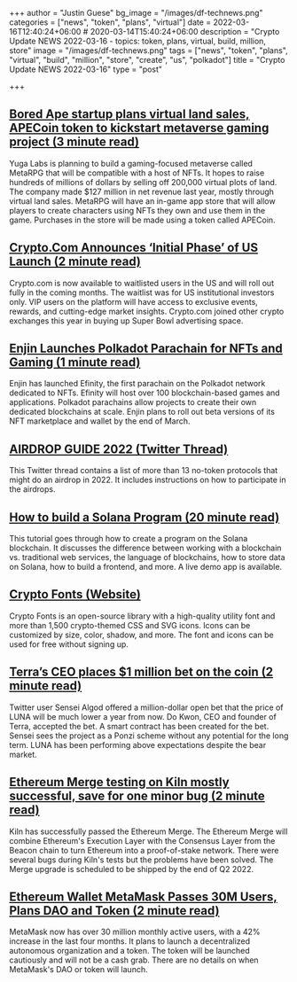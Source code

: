 +++
author = "Justin Guese"
bg_image = "/images/df-technews.png"
categories = ["news", "token", "plans", "virtual"]
date = 2022-03-16T12:40:24+06:00 # 2020-03-14T15:40:24+06:00
description = "Crypto Update NEWS 2022-03-16 - topics: token, plans, virtual, build, million, store"
image = "/images/df-technews.png"
tags = ["news", "token", "plans", "virtual", "build", "million", "store", "create", "us", "polkadot"]
title = "Crypto Update NEWS 2022-03-16"
type = "post"

+++

## [Bored Ape startup plans virtual land sales, APECoin token to kickstart metaverse gaming project (3 minute read)](https://www.theblockcrypto.com/post/137829/bored-ape-yacht-club-yuga-labs-virtual-land-sales-metaverse)

Yuga Labs is planning to build a gaming-focused metaverse called MetaRPG that will be compatible with a host of NFTs. It hopes to raise hundreds of millions of dollars by selling off 200,000 virtual plots of land. The company made $127 million in net revenue last year, mostly through virtual land sales. MetaRPG will have an in-game app store that will allow players to create characters using NFTs they own and use them in the game. Purchases in the store will be made using a token called APECoin.

## [Crypto.Com Announces ‘Initial Phase’ of US Launch (2 minute read)](https://decrypt.co/95122/crypto-com-announces-initial-phase-of-u-s-launch)

Crypto.com is now available to waitlisted users in the US and will roll out fully in the coming months. The waitlist was for US institutional investors only. VIP users on the platform will have access to exclusive events, rewards, and cutting-edge market insights. Crypto.com joined other crypto exchanges this year in buying up Super Bowl advertising space.

## [Enjin Launches Polkadot Parachain for NFTs and Gaming (1 minute read)](https://www.coindesk.com/tech/2022/03/15/enjin-launches-polkadot-parachain-for-nfts-and-gaming/)

Enjin has launched Efinity, the first parachain on the Polkadot network dedicated to NFTs. Efinity will host over 100 blockchain-based games and applications. Polkadot parachains allow projects to create their own dedicated blockchains at scale. Enjin plans to roll out beta versions of its NFT marketplace and wallet by the end of March.

## [AIRDROP GUIDE 2022 (Twitter Thread)](https://twitter.com/olimpiocrypto/status/1503478053124640775?s=12)

This Twitter thread contains a list of more than 13 no-token protocols that might do an airdrop in 2022. It includes instructions on how to participate in the airdrops.

## [How to build a Solana Program (20 minute read)](https://bit.ly/3CM28n2/1/0100017f92d5c3e9-db07f198-f214-488c-9eac-0d07533c509b-000000/UFNN0NUoLSipD6FJUEHYMjcY1e1oJyPsPw6PCfQyrkU=241)

This tutorial goes through how to create a program on the Solana blockchain. It discusses the difference between working with a blockchain vs. traditional web services, the language of blockchains, how to store data on Solana, how to build a frontend, and more. A live demo app is available.

## [Crypto Fonts (Website)](https://cryptofonts.com/)

Crypto Fonts is an open-source library with a high-quality utility font and more than 1,500 crypto-themed CSS and SVG icons. Icons can be customized by size, color, shadow, and more. The font and icons can be used for free without signing up.

## [Terra’s CEO places $1 million bet on the coin (2 minute read)](https://cryptoslate.com/terras-ceo-places-1-million-bet-on-the-coin/)

Twitter user Sensei Algod offered a million-dollar open bet that the price of LUNA will be much lower a year from now. Do Kwon, CEO and founder of Terra, accepted the bet. A smart contract has been created for the bet. Sensei sees the project as a Ponzi scheme without any potential for the long term. LUNA has been performing above expectations despite the bear market.

## [Ethereum Merge testing on Kiln mostly successful, save for one minor bug (2 minute read)](https://cointelegraph.com/news/ethereum-merge-testing-on-kiln-mostly-successful-save-for-one-minor-bug)

Kiln has successfully passed the Ethereum Merge. The Ethereum Merge will combine Ethereum's Execution Layer with the Consensus Layer from the Beacon chain to turn Ethereum into a proof-of-stake network. There were several bugs during Kiln's tests but the problems have been solved. The Merge upgrade is scheduled to be shipped by the end of Q2 2022.

## [Ethereum Wallet MetaMask Passes 30M Users, Plans DAO and Token (2 minute read)](https://decrypt.co/95039/metamask-consensys-30-million-users)

MetaMask now has over 30 million monthly active users, with a 42% increase in the last four months. It plans to launch a decentralized autonomous organization and a token. The token will be launched cautiously and will not be a cash grab. There are no details on when MetaMask's DAO or token will launch.


